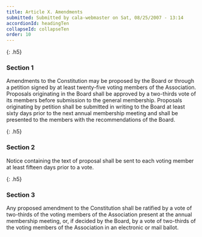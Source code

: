 ```yaml
---
title: Article X. Amendments
submitted: Submitted by cala-webmaster on Sat, 08/25/2007 - 13:14
accordionId: headingTen
collapseId: collapseTen
order: 10
---
```


{: .h5}
### Section 1
Amendments to the Constitution may be proposed by the Board or through a petition signed by at least twenty-five voting members of the Association. Proposals originating in the Board shall be approved by a two-thirds vote of its members before submission to the general membership. Proposals originating by petition shall be submitted in writing to the Board at least sixty days prior to the next annual membership meeting and shall be presented to the members with the recommendations of the Board.

{: .h5}
### Section 2
Notice containing the text of proposal shall be sent to each voting member at least fifteen days prior to a vote.

{: .h5}
### Section 3
Any proposed amendment to the Constitution shall be ratified by a vote of two-thirds of the voting members of the Association present at the annual membership meeting, or, if decided by the Board, by a vote of two-thirds of the voting members of the Association in an electronic or mail ballot.